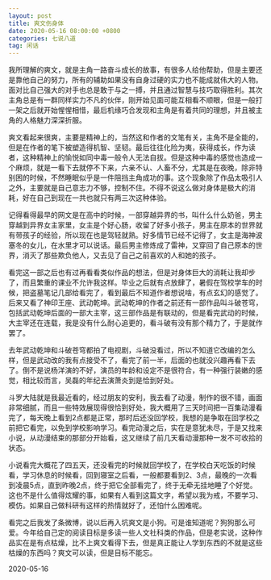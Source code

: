 ```yaml
---
layout: post
title: 爽文伤身体
date: 2020-05-16 08:00:00 +0800
categories: 七说八道
tag: 闲话
---
```




我所理解的爽文，就是主角一路奋斗成长的故事，有很多人给他帮助，但是主要还是靠他自己的努力，所有的辅助如果没有自身过硬的实力也不能成就伟大的人物。面对比自己强大的对手也总是敢于与之一搏，并且通过智慧与技巧取得胜利。其次主角总是有一群同样实力不凡的伙伴，刚开始见面可能互相看不顺眼，但是一般打一架之后就开始惺惺相惜，最后机缘巧合发现和主角是有着共同的理想，并且被主角的人格魅力深深折服。



爽文看起来很爽，主要是精神上的，当然这和作者的文笔有关，主角不是全能的，但是在作者的笔下被塑造得机智、坚韧。最后往往化险为夷，获得成长，作为读者，这种精神上的愉悦如同中毒一般令人无法自拔。但是这种中毒的感觉也造成一个麻烦，就是一看下去就停不下来，六亲不认、人畜不分，尤其是在夜晚，除非特别困的时候，不然睡眠似乎是一件阻挡主角成功的事。这个现象除了作品太吸引人之外，主要就是自己意志力不够，控制不住。不得不说这么做对身体是极大的消耗，好在自己到现在一共也就只有两三次这种体验。



记得看得最早的网文是在高中的时候，一部穿越异界的书，叫什么什么奶爸，男主穿越到异界女主家里，女主是个好心肠，收留了好多小孩子，男主在原本的世界就有带孩子的经验，所以现在也是驾轻就熟。好多情节已经不记得了，女主是海神波塞冬的女儿，在水里才可以说话。最后男主修炼成了雷神，又穿回了自己原本的世界，消灭了那些欺负他人，又去见了自己之前喜欢的人和她的孩子。



看完这一部之后也有过再看看类似作品的想法，但是对身体巨大的消耗让我却步了，而且繁重的课业不允许我这样。毕业之后就有点放肆了，暑假在驾校学车的时候，把盗墓笔记几部给看完了，看到最后不知道作者想说啥，有点玄幻的感觉了。后来又看了神印王座、武动乾坤。武动乾坤的作者之前还有一部作品叫斗破苍穹，包括武动乾坤后面的一部大主宰，这三部作品是有联动的，但是看完武动的时候，大主宰还在连载，我是没有什么耐心追更的，看斗破有没有那个精力了，于是就作罢了。



去年武动乾坤和斗破苍穹都拍了电视剧，斗破没看过，所以不知道它改编的怎么样，但是武动改的我有点接受不了，看完了前一半，后面的也就没兴趣再看下去了。倒不是说杨洋演的不好，演员的年龄和设定不是很符合，有一种强行装嫩的感觉，相比较而言，吴磊的年纪去演萧炎到是恰到好处。



斗罗大陆就是我最近看的，经过朋友的安利，我去看了动漫，制作的很不错，画面非常细腻，而且一些特效展现得很恰到好处，我大概用了三天时间把一百集动漫看完了，每天晚上看到2点都是正常，那时后还没回学校，我想的是争取在回学校之前把它看完，以免到学校影响学习。看完动漫之后，实在是意犹未尽，于是又找来小说，从动漫结束的那部分开始看，这又继续了前几天看动漫那种一发不可收拾的状态。



小说看完大概花了四五天，还没看完的时候就回学校了，在学校白天吃饭的时候看，学习休息的时候看，回到寝室之后看，一般都要看到2、3点，最晚的一次看到凌晨5点，直到昨晚2点，终于把它全部看完了，终于无牵无挂地睡了个好觉。这也不是什么值得炫耀的事，如果有人看到这篇文字，希望以我为戒，不要学习、模仿。如果自己做科研有这样的热情就好了，还怕什么困难呢。



看完之后我发了条微博，说以后再入坑爽文是小狗。可是谁知道呢？狗狗那么可爱。今年给自己定的阅读目标是多读一些人文社科类的作品，但是老实说，这种作品实在是有点枯燥，比不上爽文看得下去，但是真正能让人学到东西的不就是这些枯燥的东西吗？爽文可以读，但是目标不能忘。



2020-05-16